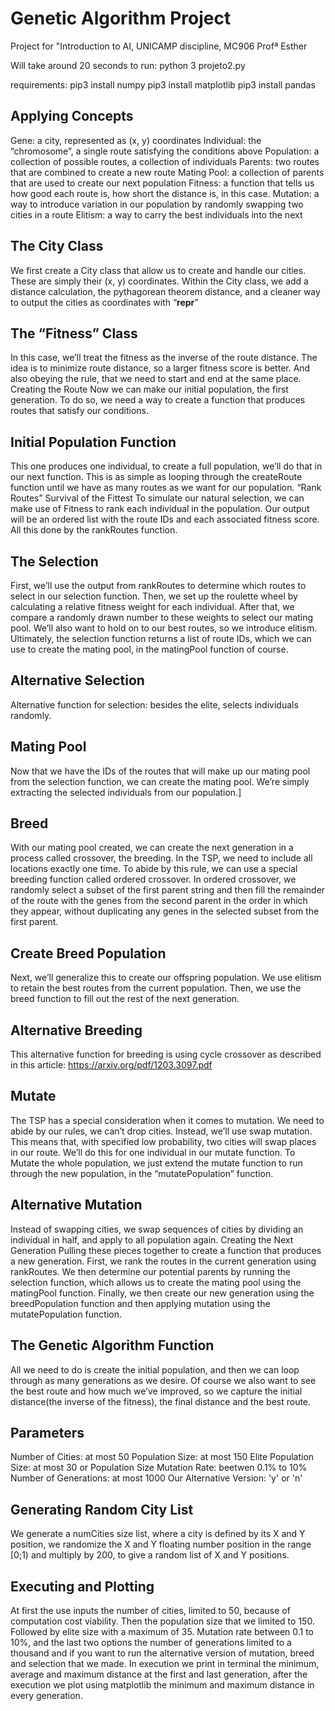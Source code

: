 # Genetic Algorithm Project

Project for "Introduction to AI, UNICAMP discipline, MC906
Profª Esther

Will take around 20 seconds to run:
python 3 projeto2.py

requirements:
pip3 install numpy
pip3 install matplotlib
pip3 install pandas

## Applying Concepts

Gene: a city, represented as (x, y) coordinates
Individual: the “chromosome”, a single route satisfying the conditions above
Population: a collection of possible routes, a collection of individuals
Parents: two routes that are combined to create a new route
Mating Pool: a collection of parents that are used to create our next population
Fitness: a function that tells us how good each route is, how short the distance is, in this case.
Mutation: a way to introduce variation in our population by randomly swapping two cities in a route
Elitism: a way to carry the best individuals into the next 

## The City Class

We first create a City class that allow us to create and handle our cities. These are simply their (x, y) coordinates. Within the City class, we add a distance calculation, the pythagorean theorem distance, and a cleaner way to output the cities as coordinates with “__repr__”

## The “Fitness” Class 

In this case, we’ll treat the fitness as the inverse of the route distance. The idea is to minimize route distance, so a larger fitness score is better. And also obeying the rule, that we need to start and end at the same place.
Creating the Route
Now we can make our initial population, the first generation. To do so, we need a way to create a function that produces routes that satisfy our conditions.

## Initial Population Function

This one produces one individual, to create a full population, we’ll do that in our next function. This is as simple as looping through the createRoute function until we have as many routes as we want for our population.
“Rank Routes” Survival of the Fittest
To simulate our natural selection, we can make use of Fitness to rank each individual in the population. Our output will be an ordered list with the route IDs and each associated fitness score. All this done by the rankRoutes function.

## The Selection

First, we’ll use the output from rankRoutes to determine which routes to select in our selection function. Then, we set up the roulette wheel by calculating a relative fitness weight for each individual. After that, we compare a randomly drawn number to these weights to select our mating pool.
We’ll also want to hold on to our best routes, so we introduce elitism. Ultimately, the selection function returns a list of route IDs, which we can use to create the mating pool, in the matingPool function of course.

## Alternative Selection

Alternative function for selection: besides the elite, selects individuals randomly.

## Mating Pool

Now that we have the IDs of the routes that will make up our mating pool from the selection function, we can create the mating pool. We’re simply extracting the selected individuals from our population.]

## Breed
With our mating pool created, we can create the next generation in a process called crossover, the breeding. 
In the TSP, we need to include all locations exactly one time. To abide by this rule, we can use a special breeding function called ordered crossover. In ordered crossover, we randomly select a subset of the first parent string and then fill the remainder of the route with the genes from the second parent in the order in which they appear, without duplicating any genes in the selected subset from the first parent.

## Create Breed Population
Next, we’ll generalize this to create our offspring population. We use elitism to retain the best routes from the current population. Then, we use the breed function to fill out the rest of the next generation.

## Alternative Breeding

 This alternative function for breeding is using cycle crossover as described in this article: https://arxiv.org/pdf/1203.3097.pdf 
 
## Mutate

The TSP has a special consideration when it comes to mutation. We need to abide by our rules, we can’t drop cities. Instead, we’ll use swap mutation. This means that, with specified low probability, two cities will swap places in our route. We’ll do this for one individual in our mutate function.
To Mutate the whole population, we just  extend the mutate function to run through the new population, in the “mutatePopulation” function.

## Alternative Mutation

Instead of swapping cities, we swap sequences of cities by dividing an individual in half, and apply to all population again.
Creating the Next Generation
Pulling these pieces together to create a function that produces a new generation. First, we rank the routes in the current generation using rankRoutes. We then determine our potential parents by running the selection function, which allows us to create the mating pool using the matingPool function. Finally, we then create our new generation using the breedPopulation function and then applying mutation using the mutatePopulation function.

## The Genetic Algorithm Function

All we need to do is create the initial population, and then we can loop through as many generations as we desire. Of course we also want to see the best route and how much we’ve improved, so we capture the initial distance(the inverse of the fitness), the final distance and the best route.

## Parameters

Number of Cities: at most 50
Population Size: at most 150
Elite Population Size: at most 30 or Population Size
Mutation Rate: beetwen 0.1% to 10%
Number of Generations: at most 1000
Our Alternative Version: 'y' or 'n'

## Generating Random City List

We generate a numCities size list, where a city is defined by its X and Y position, we randomize the X and Y floating number position in the range [0;1) and multiply by 200, to give a random list of X and Y positions.

## Executing and Plotting

At first the use inputs the number of cities, limited to 50, because of computation cost viability. Then the population size that we limited to 150. Followed by elite size with a maximum of 35. Mutation rate between 0.1 to 10%, and the last two options the number of generations limited to a thousand and if you want to run the alternative version of mutation, breed and selection that we made.
In execution we print in terminal the minimum, average and maximum distance at the first and last generation, after the execution we plot using matplotlib the minimum and maximum distance in every generation.

